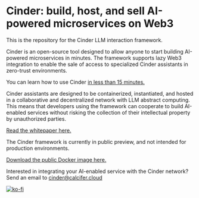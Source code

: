 # Cinder: build, host, and sell AI-powered microservices on Web3

This is the repository for the Cinder LLM interaction framework. 

Cinder is an open-source tool designed to allow anyone to start building AI-powered microservices in minutes. The framework supports lazy Web3 integration to enable the sale of access to specialized Cinder assistants in zero-trust environments. 

You can learn how to use Cinder [in less than 15 minutes.](https://www.youtube.com/watch?v=zy7Laie4AN0)

Cinder assistants are designed to be containerized, instantiated, and hosted in a collaborative and decentralized network with LLM abstract computing. This means that developers using the framework can cooperate to build AI-enabled services without risking the collection of their intellectual property by unauthorized parties. 

[Read the whitepaper here.](https://github.com/cinder-labs/cinder-public-release/blob/main/whitepaper.pdf)

The Cinder framework is currently in public preview, and not intended for production environments.

[Download the public Docker image here.](https://hub.docker.com/repository/docker/carterkrichard/cinder-public-release/general)

Interested in integrating your AI-enabled service with the Cinder network? Send an email to cinder@calcifer.cloud


[![ko-fi](https://ko-fi.com/img/githubbutton_sm.svg)](https://ko-fi.com/F2F2ND6AQ)
